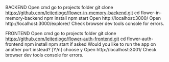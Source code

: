 BACKEND
Open cmd
go to projects folder
git clone https://github.com/leitediogo/flower-in-memory-backend.git
cd flower-in-memory-backend
npm install
npm start
Open http://localhost:3000/
Open http://localhost:3000/explorer/
Check browser dev tools console for errors.

FRONTEND
Open cmd
go to projects folder
git clone https://github.com/leitediogo/flower-auth-frontend.git
cd flower-auth-frontend
npm install
npm start
if asked Would you like to run the app on another port instead? [Y/n] choose y
Open http://localhost:3001/
Check browser dev tools console for errors.